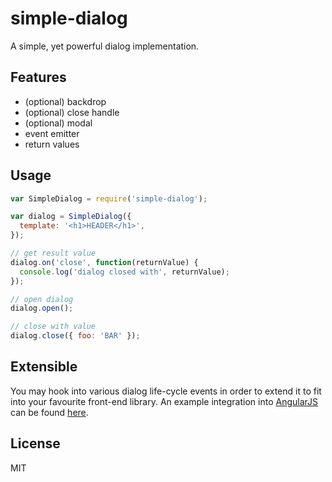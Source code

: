 # simple-dialog

A simple, yet powerful dialog implementation.


## Features

* (optional) backdrop
* (optional) close handle
* (optional) modal
* event emitter
* return values


## Usage

```javascript
var SimpleDialog = require('simple-dialog');

var dialog = SimpleDialog({
  template: '<h1>HEADER</h1>',
});

// get result value
dialog.on('close', function(returnValue) {
  console.log('dialog closed with', returnValue);
});

// open dialog
dialog.open();

// close with value
dialog.close({ foo: 'BAR' });
```


## Extensible

You may hook into various dialog life-cycle events in order to extend it to fit into your favourite front-end library. An example integration into [AngularJS](https://angularjs.org/) can be found [here](https://github.com/nikku/ng-simple-dialog).


## License

MIT